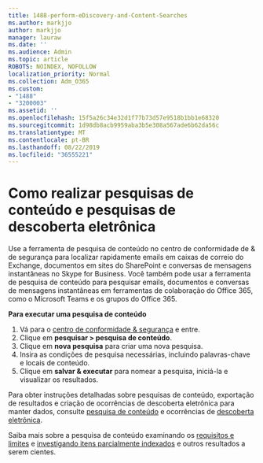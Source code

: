 ```yaml
---
title: 1488-perform-eDiscovery-and-Content-Searches
ms.author: markjjo
author: markjjo
manager: lauraw
ms.date: ''
ms.audience: Admin
ms.topic: article
ROBOTS: NOINDEX, NOFOLLOW
localization_priority: Normal
ms.collection: Adm_O365
ms.custom:
- "1488"
- "3200003"
ms.assetid: ''
ms.openlocfilehash: 15f5a26c34e32d1f77b73d57e9518b1bb1e68320
ms.sourcegitcommit: 1d98db8acb9959aba3b5e308a567ade6b62da56c
ms.translationtype: MT
ms.contentlocale: pt-BR
ms.lasthandoff: 08/22/2019
ms.locfileid: "36555221"
---
```

# <a name="how-to-perform-content-searches-and-ediscovery-searches"></a>Como realizar pesquisas de conteúdo e pesquisas de descoberta eletrônica

Use a ferramenta de pesquisa de conteúdo no centro de conformidade de & de segurança para localizar rapidamente emails em caixas de correio do Exchange, documentos em sites do SharePoint e conversas de mensagens instantâneas no Skype for Business. Você também pode usar a ferramenta de pesquisa de conteúdo para pesquisar emails, documentos e conversas de mensagens instantâneas em ferramentas de colaboração do Office 365, como o Microsoft Teams e os grupos do Office 365.

**Para executar uma pesquisa de conteúdo**

1. Vá para o [centro de conformidade & segurança](https://protection.office.com) e entre.
2. Clique em **pesquisar > pesquisa de conteúdo**.
3. Clique em **nova pesquisa** para criar uma nova pesquisa.
4. Insira as condições de pesquisa necessárias, incluindo palavras-chave e locais de conteúdo.  
5. Clique em **salvar & executar** para nomear a pesquisa, iniciá-la e visualizar os resultados.

Para obter instruções detalhadas sobre pesquisas de conteúdo, exportação de resultados e criação de ocorrências de descoberta eletrônica para manter dados, consulte [pesquisa de conteúdo](https://docs.microsoft.com/office365/securitycompliance/content-search) e ocorrências de [descoberta eletrônica](https://docs.microsoft.com/office365/securitycompliance/ediscovery-cases).

Saiba mais sobre a pesquisa de conteúdo examinando os [requisitos e limites](https://docs.microsoft.com/office365/securitycompliance/limits-for-content-search) e [investigando itens parcialmente indexados](https://docs.microsoft.com/office365/securitycompliance/investigating-partially-indexed-items-in-ediscovery) e outros resultados a serem cientes.